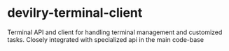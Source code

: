 # devilry-terminal-client
Terminal API and client for handling terminal management and customized tasks. Closely integrated with specialized api in the main code-base

